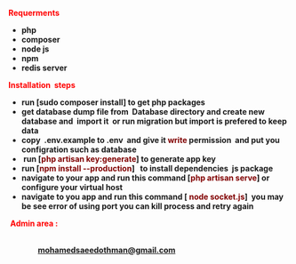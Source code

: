 <p><span style="color: #ff0000;"><strong>Requerments</strong></span></p>
<ul>
<li><strong>php&nbsp;</strong></li>
<li><strong>composer</strong></li>
<li><strong>node js</strong></li>
<li><strong>npm</strong></li>
<li><strong>redis server</strong></li>
</ul>
<p><span style="color: #ff0000;"><strong>Installation&nbsp; steps</strong></span></p>
<ul>
<li><strong>run [sudo composer install] to get php packages<br /></strong></li>
<li><strong>get database dump file from&nbsp; Database directory and create new database and&nbsp; import it&nbsp; or run migration but import is prefered to keep data</strong></li>
<li><strong>copy&nbsp; .env.example to .env&nbsp; and give it <span style="color: #800000;">write</span> permission&nbsp; and put you configration such as database&nbsp;</strong></li>
<li><strong>&nbsp;run [<span style="color: #800000;">php artisan key:generate</span>] to generate app key</strong></li>
<li><strong> run [<span style="color: #800000;">npm install --production</span>]&nbsp; &nbsp;to install dependencies&nbsp; js package&nbsp;</strong></li>
<li><strong>navigate to your app and run this command [<span style="color: #800000;">php artisan serve</span>] or configure your virtual host</strong></li>
<li><strong>navigate to you app and run this command [ <span style="color: #800000;">node socket.js</span>]&nbsp; you may be see error of using port you can kill process and retry again&nbsp;</strong></li>
</ul>
<p><strong><span style="color: #ff0000;">&nbsp;Admin area :</span></strong><strong><span style="color: #0000;">&nbsp;to go to admin area you should write in url&nbsp; /dashboard&nbsp; it navigate to login page you can access as admin by this credentials </span></strong></p>
<p><strong><span style="color: #0000;">email = <a href="mailto:mohamedsaeedothman@gmail.com">mohamedsaeedothman@gmail.com</a></span></strong></p>
<p><strong><span style="color: #0000;"> password=123456</span></strong></p>
<p><strong><span style="color: #0000;">if you want to login as moderator you can choose any one and edit his password and logout and log in with his credentials</span></strong></p>
<p><span style="color: #ff0000;"><strong><span style="color: #0000;">App Docs</span></strong></span></p>
<p><strong><span style="color: #0000;">you can create crud moderator , teams and create new match once you create match his status is not started and button start session appeared if you press on it comment opened from another button and if you add comment the user in client side see it real time if he go to match details&nbsp;</span></strong></p>
<p>&nbsp;</p>